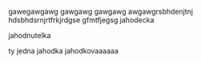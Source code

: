 gawegawgawg
gawgawg
gawgawg
awgawgrsbhdenjtnj
hdsbhdsrnjrtfrkjrdgse
gfmtfjegsg
 jahodecka


jahodnutelka


ty jedna jahodka jahodkovaaaaaa
